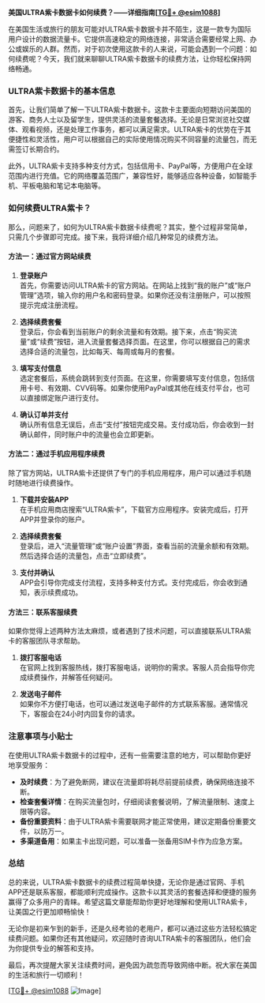 **美国ULTRA紫卡数据卡如何续费？——详细指南[[TG💪+ @esim1088](https://t.me/s/esim1088)]**

在美国生活或旅行的朋友可能对ULTRA紫卡数据卡并不陌生，这是一款专为国际用户设计的数据流量卡。它提供高速稳定的网络连接，非常适合需要经常上网、办公或娱乐的人群。然而，对于初次使用这款卡的人来说，可能会遇到一个问题：如何续费呢？今天，我们就来聊聊ULTRA紫卡数据卡的续费方法，让你轻松保持网络畅通。

### ULTRA紫卡数据卡的基本信息

首先，让我们简单了解一下ULTRA紫卡数据卡。这款卡主要面向短期访问美国的游客、商务人士以及留学生，提供灵活的流量套餐选择。无论是日常浏览社交媒体、观看视频，还是处理工作事务，都可以满足需求。ULTRA紫卡的优势在于其便捷性和灵活性，用户可以根据自己的实际使用情况购买不同容量的流量包，而无需签订长期合约。

此外，ULTRA紫卡支持多种支付方式，包括信用卡、PayPal等，方便用户在全球范围内进行充值。它的网络覆盖范围广，兼容性好，能够适应各种设备，如智能手机、平板电脑和笔记本电脑等。

### 如何续费ULTRA紫卡？

那么，问题来了，如何为ULTRA紫卡数据卡续费呢？其实，整个过程非常简单，只需几个步骤即可完成。接下来，我将详细介绍几种常见的续费方法。

#### 方法一：通过官方网站续费

1. **登录账户**  
   首先，你需要访问ULTRA紫卡的官方网站。在网站上找到“我的账户”或“账户管理”选项，输入你的用户名和密码登录。如果你还没有注册账户，可以按照提示完成注册流程。

2. **选择续费套餐**  
   登录后，你会看到当前账户的剩余流量和有效期。接下来，点击“购买流量”或“续费”按钮，进入流量套餐选择页面。在这里，你可以根据自己的需求选择合适的流量包，比如每天、每周或每月的套餐。

3. **填写支付信息**  
   选定套餐后，系统会跳转到支付页面。在这里，你需要填写支付信息，包括信用卡号、有效期、CVV码等。如果你使用PayPal或其他在线支付平台，也可以直接绑定账户进行支付。

4. **确认订单并支付**  
   确认所有信息无误后，点击“支付”按钮完成交易。支付成功后，你会收到一封确认邮件，同时账户中的流量也会立即更新。

#### 方法二：通过手机应用程序续费

除了官方网站，ULTRA紫卡还提供了专门的手机应用程序，用户可以通过手机随时随地进行续费操作。

1. **下载并安装APP**  
   在手机应用商店搜索“ULTRA紫卡”，下载官方应用程序。安装完成后，打开APP并登录你的账户。

2. **选择续费套餐**  
   登录后，进入“流量管理”或“账户设置”界面，查看当前的流量余额和有效期。然后选择合适的流量包，点击“立即续费”。

3. **支付并确认**  
   APP会引导你完成支付流程，支持多种支付方式。支付完成后，你会收到通知，表示续费成功。

#### 方法三：联系客服续费

如果你觉得上述两种方法太麻烦，或者遇到了技术问题，可以直接联系ULTRA紫卡的客服团队寻求帮助。

1. **拨打客服电话**  
   在官网上找到客服热线，拨打客服电话，说明你的需求。客服人员会指导你完成续费操作，并解答任何疑问。

2. **发送电子邮件**  
   如果你不方便打电话，也可以通过发送电子邮件的方式联系客服。通常情况下，客服会在24小时内回复你的请求。

### 注意事项与小贴士

在使用ULTRA紫卡数据卡的过程中，还有一些需要注意的地方，可以帮助你更好地享受服务：

- **及时续费**：为了避免断网，建议在流量即将耗尽前提前续费，确保网络连接不断。
- **检查套餐详情**：在购买流量包时，仔细阅读套餐说明，了解流量限制、速度上限等内容。
- **备份重要资料**：由于ULTRA紫卡需要联网才能正常使用，建议定期备份重要文件，以防万一。
- **多渠道备用**：如果主卡出现问题，可以准备一张备用SIM卡作为应急方案。

### 总结

总的来说，ULTRA紫卡数据卡的续费过程简单快捷，无论你是通过官网、手机APP还是联系客服，都能顺利完成操作。这款卡以其灵活的套餐选择和便捷的服务赢得了众多用户的青睐。希望这篇文章能帮助你更好地理解和使用ULTRA紫卡，让美国之行更加顺畅愉快！

无论你是初来乍到的新手，还是久经考验的老用户，都可以通过这些方法轻松搞定续费问题。如果你还有其他疑问，欢迎随时咨询ULTRA紫卡的客服团队，他们会为你提供专业的解答和支持。

最后，再次提醒大家关注续费时间，避免因为疏忽而导致网络中断。祝大家在美国的生活和旅行一切顺利！  

[[TG💪+ @esim1088](https://t.me/s/esim1088) ![Image](https://i.postimg.cc/4NQfJmqS/Snipaste-2025-05-13-00-14-12.png)]